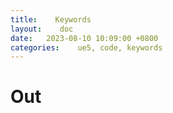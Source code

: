 ```yaml
---
title:    Keywords
layout:    doc
date:   2023-08-10 10:09:00 +0800
categories:    ue5, code, keywords
---
```


# Out